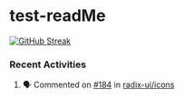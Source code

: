 # test-readMe
[![GitHub Streak](https://streak-stats.demolab.com?user=hackerHarsh-77)](https://git.io/streak-stats)

### Recent Activities
<!--START_SECTION:activity-->
1. 🗣 Commented on [#184](https://github.com/radix-ui/icons/pull/184#issuecomment-2440003101) in [radix-ui/icons](https://github.com/radix-ui/icons)
<!--END_SECTION:activity-->
